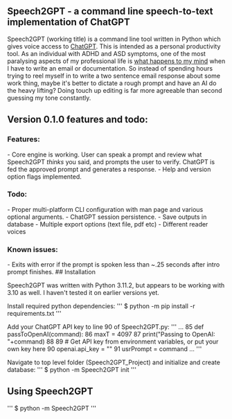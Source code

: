 ## Speech2GPT - a command line speech-to-text implementation of ChatGPT

Speech2GPT (working title) is a command line tool written in Python which gives voice access to <a href="https://openai.com/blog/chatgpt/">ChatGPT</a>.  This is intended as a personal productivity tool.  As an individual with ADHD and ASD symptoms, one of the most paralysing aspects of my professional life is <a href="https://en.wikipedia.org/wiki/HTTP_404">what happens to my mind</a> when I have to write an email or documentation.  So instead of spending hours trying to reel myself in to write a two sentence email response about some work thing, maybe it's better to dictate a rough prompt and have an AI do the heavy lifting?  Doing touch up editing is far more agreeable than second guessing my tone constantly.

## Version 0.1.0 features and todo:

<h3>Features:</h3>
- Core engine is working.  User can speak a prompt and review what Speech2GPT <em>thinks</em> you said, and prompts the user to verify.  ChatGPT is fed the approved prompt and generates a response.
- Help and version option flags implemented.

<h3>Todo:</h3>
- Proper multi-platform CLI configuration with man page and various optional arguments.
- ChatGPT session persistence.
- Save outputs in database
- Multiple export options (text file, pdf etc)
- Different reader voices

<h3>Known issues:</h3>
- Exits with error if the prompt is spoken less than ~.25 seconds after intro prompt finishes.
## Installation

Speech2GPT was written with Python 3.11.2, but appears to be working with 3.10 as well.  I haven't tested it on earlier versions yet.

Install required python dependencies:
'''
$ python -m pip install -r requirements.txt
'''

Add your ChatGPT API key to line 90 of Speech2GPT.py:
'''
...
85 def passToOpenAI(command):
86     maxT = 4097
87    print("Passing to OpenAI: "+command)
88
89    # Get API key from environment variables, or put your own key here
90     openai.api_key = ""
91     usrPrompt = command
...
'''

Navigate to top level folder (Speech2GPT_Project) and initialize and create database:
'''
$ python -m Speech2GPT init
'''

## Using Speech2GPT

'''
$ python -m Speech2GPT
'''
